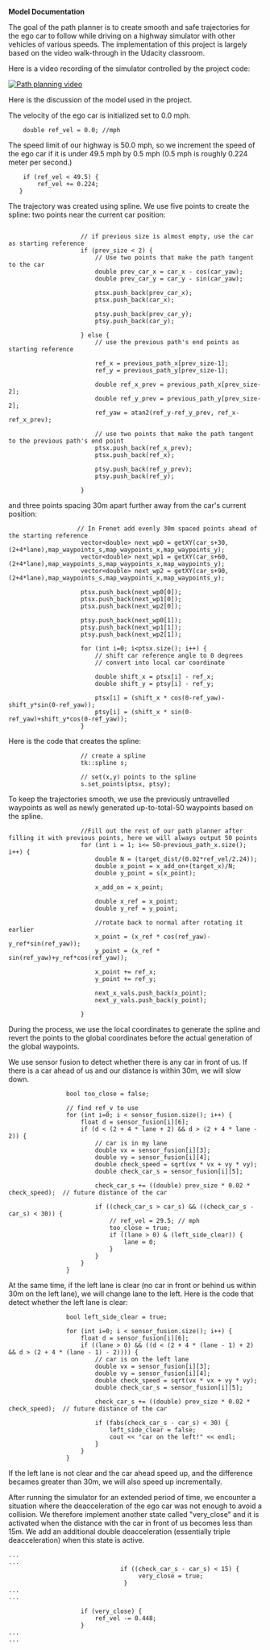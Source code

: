 **Model Documentation**

The goal of the path planner is to create smooth and safe trajectories for the ego car to follow while driving on a highway simulator with other vehicles of various speeds.  The implementation of this project is largely based on the video walk-through in the Udacity classroom.  

Here is a video recording of the simulator controlled by the project code:

[![Path planning video](./path-planning-thumbnail.png)](https://youtu.be/asCm5Y6VBpo)




Here is the discussion of the model used in the project.

The velocity of the ego car is initialized set to 0.0 mph. 

```
    double ref_vel = 0.0; //mph
```

The speed limit of our highway is 50.0 mph, so we increment the speed of the ego car if it is under 49.5 mph by 0.5 mph (0.5 mph is roughly 0.224 meter per second.)  

```
	if (ref_vel < 49.5) {
   		ref_vel += 0.224;
   }
```

The trajectory was created using spline.  We use five points to create the spline: two points near the current car position:

```

                    // if previous size is almost empty, use the car as starting reference
                    if (prev_size < 2) {
                        // Use two points that make the path tangent to the car
                        double prev_car_x = car_x - cos(car_yaw);
                        double prev_car_y = car_y - sin(car_yaw);

                        ptsx.push_back(prev_car_x);
                        ptsx.push_back(car_x);

                        ptsy.push_back(prev_car_y);
                        ptsy.push_back(car_y);

                    } else {
                        // use the previous path's end points as starting reference

                        ref_x = previous_path_x[prev_size-1];
                        ref_y = previous_path_y[prev_size-1];

                        double ref_x_prev = previous_path_x[prev_size-2];
                        double ref_y_prev = previous_path_y[prev_size-2];
                        ref_yaw = atan2(ref_y-ref_y_prev, ref_x-ref_x_prev);

                        // use two points that make the path tangent to the previous path's end point
                        ptsx.push_back(ref_x_prev);
                        ptsx.push_back(ref_x);

                        ptsy.push_back(ref_y_prev);
                        ptsy.push_back(ref_y);

                    }
```

and three points spacing 30m apart further away from the car's current position:  

```
                   // In Frenet add evenly 30m spaced points ahead of the starting reference
                    vector<double> next_wp0 = getXY(car_s+30,(2+4*lane),map_waypoints_s,map_waypoints_x,map_waypoints_y);
                    vector<double> next_wp1 = getXY(car_s+60,(2+4*lane),map_waypoints_s,map_waypoints_x,map_waypoints_y);
                    vector<double> next_wp2 = getXY(car_s+90,(2+4*lane),map_waypoints_s,map_waypoints_x,map_waypoints_y);

                    ptsx.push_back(next_wp0[0]);
                    ptsx.push_back(next_wp1[0]);
                    ptsx.push_back(next_wp2[0]);

                    ptsy.push_back(next_wp0[1]);
                    ptsy.push_back(next_wp1[1]);
                    ptsy.push_back(next_wp2[1]);

                    for (int i=0; i<ptsx.size(); i++) {
                        // shift car reference angle to 0 degrees
                        // convert into local car coordinate

                        double shift_x = ptsx[i] - ref_x;
                        double shift_y = ptsy[i] - ref_y;

                        ptsx[i] = (shift_x * cos(0-ref_yaw)-shift_y*sin(0-ref_yaw));
                        ptsy[i] = (shift_x * sin(0-ref_yaw)+shift_y*cos(0-ref_yaw));
                    }
```

Here is the code that creates the spline:

```
                    // create a spline
                    tk::spline s;

                    // set(x,y) points to the spline
                    s.set_points(ptsx, ptsy);
```


To keep the trajectories smooth, we use the previously untravelled waypoints as well as newly generated up-to-total-50 waypoints based on the spline.  

```
                    //Fill out the rest of our path planner after filling it with previous points, here we will always output 50 points
                    for (int i = 1; i<= 50-previous_path_x.size(); i++) {
                        double N = (target_dist/(0.02*ref_vel/2.24));
                        double x_point = x_add_on+(target_x)/N;
                        double y_point = s(x_point);

                        x_add_on = x_point;

                        double x_ref = x_point;
                        double y_ref = y_point;

                        //rotate back to normal after rotating it earlier
                        x_point = (x_ref * cos(ref_yaw)-y_ref*sin(ref_yaw));
                        y_point = (x_ref * sin(ref_yaw)+y_ref*cos(ref_yaw));

                        x_point += ref_x;
                        y_point += ref_y;

                        next_x_vals.push_back(x_point);
                        next_y_vals.push_back(y_point);

                    }

```

During the process, we use the local coordinates to generate the spline and revert the points to the global coordinates before the actual generation of the global waypoints.  

We use sensor fusion to detect whether there is any car in front of us.  If there is a car ahead of us and our distance is within 30m, we will slow down.  

                    bool too_close = false;

                    // find ref_v to use
                    for (int i=0; i < sensor_fusion.size(); i++) {
                        float d = sensor_fusion[i][6];
                        if (d < (2 + 4 * lane + 2) && d > (2 + 4 * lane - 2)) {
                            // car is in my lane
                            double vx = sensor_fusion[i][3];
                            double vy = sensor_fusion[i][4];
                            double check_speed = sqrt(vx * vx + vy * vy);
                            double check_car_s = sensor_fusion[i][5];

                            check_car_s += ((double) prev_size * 0.02 * check_speed);  // future distance of the car

                            if ((check_car_s > car_s) && ((check_car_s - car_s) < 30)) {
                                // ref_vel = 29.5; // mph
                                too_close = true;
                                if ((lane > 0) & (left_side_clear)) {
                                    lane = 0;
                                }
                            }
                        }
                    }


At the same time, if the left lane is clear (no car in front or behind us within 30m on the left lane), we will change lane to the left.  Here is the code that detect whether the left lane is clear:

                    bool left_side_clear = true;

                    for (int i=0; i < sensor_fusion.size(); i++) {
                        float d = sensor_fusion[i][6];
                        if ((lane > 0) && ((d < (2 + 4 * (lane - 1) + 2) && d > (2 + 4 * (lane - 1) - 2)))) {
                            // car is on the left lane
                            double vx = sensor_fusion[i][3];
                            double vy = sensor_fusion[i][4];
                            double check_speed = sqrt(vx * vx + vy * vy);
                            double check_car_s = sensor_fusion[i][5];

                            check_car_s += ((double) prev_size * 0.02 * check_speed);  // future distance of the car

                            if (fabs(check_car_s - car_s) < 30) {
                                left_side_clear = false;
                                cout << "car on the left!" << endl;
                            }
                        }
                    }


If the left lane is not clear and the car ahead speed up, and the difference becames greater than 30m, we will also speed up incrementally.  

After running the simulator for an extended period of time, we encounter a situation where the deacceleration of the ego car was not enough to avoid a collision.  We therefore implement another state called "very_close" and it is activated when the distance with the car in front of us becomes less than 15m.  We add an additional double deacceleration (essentially triple deacceleration) when this state is active.  

```
... 
...
                               if ((check_car_s - car_s) < 15) {
                                    very_close = true;
                                }
... 
...

                    if (very_close) {
                        ref_vel -= 0.448;
                    }
... 
... 

``` 
